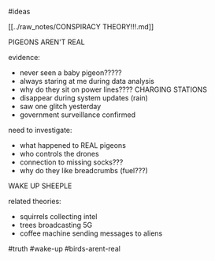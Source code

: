 #ideas

[[../raw_notes/CONSPIRACY THEORY!!!.md]]

PIGEONS AREN'T REAL

evidence:
- never seen a baby pigeon?????
- always staring at me during data analysis
- why do they sit on power lines???? CHARGING STATIONS
- disappear during system updates (rain)
- saw one glitch yesterday
- government surveillance confirmed

need to investigate:
- what happened to REAL pigeons
- who controls the drones
- connection to missing socks???
- why do they like breadcrumbs (fuel???)

WAKE UP SHEEPLE

related theories:
- squirrels collecting intel
- trees broadcasting 5G
- coffee machine sending messages to aliens

#truth #wake-up #birds-arent-real 